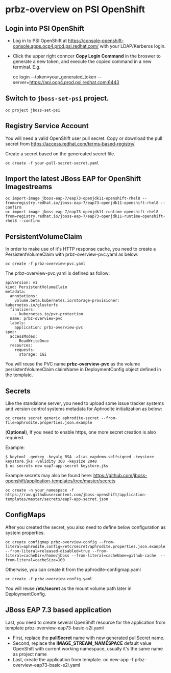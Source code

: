 # prbz-overview on PSI OpenShift

## Login into PSI OpenShift
* Log in to PSI OpenShift at https://console-openshift-console.apps.ocp4.prod.psi.redhat.com/ with your LDAP/Kerberos login.
* Click the upper right conncer **Copy Login Command** in the broswer to generate a new token, and execute the copied command in a new terminal. E.g.

    oc login --token=your_generated_token --server=https://api.ocp4.prod.psi.redhat.com:6443

## Switch to `jboss-set-psi` project.

    oc project jboss-set-psi

## Registry Service Account
You will need a valid OpenShift user pull secret. Copy or download the pull secret from https://access.redhat.com/terms-based-registry/

Create a secret based on the genereated secret file.

    oc create -f your-pull-secret-secret.yaml
    
## Import the latest JBoss EAP for OpenShift Imagestreams

    oc import-image jboss-eap-7/eap73-openjdk11-openshift-rhel8 --from=registry.redhat.io/jboss-eap-7/eap73-openjdk11-openshift-rhel8 --confirm
    oc import-image jboss-eap-7/eap73-openjdk11-runtime-openshift-rhel8 --from=registry.redhat.io/jboss-eap-7/eap73-openjdk11-runtime-openshift-rhel8 --confirm

## PersistentVolumeClaim

In order to make use of it's HTTP response cache, you need to create a PersistentVolumeClaim with prbz-overview-pvc.yaml as below:

    oc create -f prbz-overview-pvc.yaml 

The prbz-overview-pvc.yaml is defined as follow:
   

    apiVersion: v1
    kind: PersistentVolumeClaim
    metadata:
      annotations:
        volume.beta.kubernetes.io/storage-provisioner: kubernetes.io/glusterfs
      finalizers:
        - kubernetes.io/pvc-protection
      name: prbz-overview-pvc
      labels:
        application: prbz-overview-pvc
    spec:
      accessModes:
        - ReadWriteOnce
      resources:
        requests:
          storage: 1Gi
          
You will reuse the PVC name **prbz-overview-pvc** as the volume persistentVolumeClaim claimName in DeploymentConfig object defined in the template.

## Secrets
Like the standalone server, you need to upload some issue tracker systems and version control systems metadata for Aphrodite initialization as below:

    oc create secret generic aphrodite-secret --from-file=aphrodite.properties.json.example
    
(**Optional**), If you need to enable https, one more secret creation is also required.

Example:

    $ keytool -genkey -keyalg RSA -alias eapdemo-selfsigned -keystore keystore.jks -validity 360 -keysize 2048
    $ oc secrets new eap7-app-secret keystore.jks
 
Example secrets may also be found here: https://github.com/jboss-openshift/application-templates/tree/master/secrets

    oc create -n your_namespace -f https://raw.githubusercontent.com/jboss-openshift/application-templates/master/secrets/eap7-app-secret.json

## ConfigMaps
After you created the secret, you also need to define below configuration as system properties.

    oc create configmap prbz-overview-config --from-literal=aphrodite.config=/etc/secret/aphrodite.properties.json.example --from-literal=released-disabled=true --from-literal=cacheDir=/home/jboss --from-literal=cacheName=github-cache  --from-literal=cacheSize=100

Otherwise, you can create it from the aphrodite-configmap.yaml

    oc create -f prbz-overview-config.yaml

You will reuse **/etc/secret** as the mount volume path later in DeploymentConfig.

## JBoss EAP 7.3 based application
Last, you need to create several OpenShift resource for the application from template prbz-overview-eap73-basic-s2i.yaml

* First, replace the **pullSecret** name with new generated pullSecret name.
* Second, replace the **IMAGE_STREAM_NAMESPACE** default value OpenShift with current working namespace, usually it's the same name as project name
* Last, create the application from template.
    oc new-app -f prbz-overview-eap73-basic-s2i.yaml
